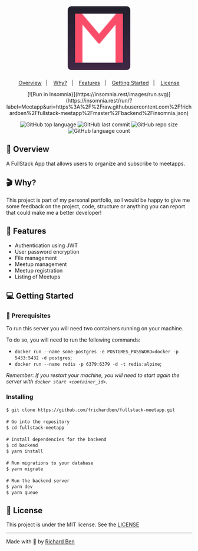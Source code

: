 <h1 align="center">
  <img style="background: linear-gradient(180deg, #22202C 0%, #402845 100%); padding: 20px; border-radius: 10px;"alt="Meetapp" width="130px" title="Meetapp" src=".github/logo.svg" />
</h1>

<p align="center">
 <a href="#rocket-overview">Overview</a>&nbsp;&nbsp;&nbsp;|&nbsp;&nbsp;&nbsp;
 <a href="#clapper-why">Why?</a>&nbsp;&nbsp;&nbsp;|&nbsp;&nbsp;&nbsp;
 <a href="#tada-features">Features</a>&nbsp;&nbsp;&nbsp;|&nbsp;&nbsp;&nbsp;
 <a href="#computer-getting-started">Getting Started</a>&nbsp;&nbsp;&nbsp;|&nbsp;&nbsp;&nbsp;
 <a href="#memo-license">License</a>
</p>

<p align="center">
[![Run in Insomnia}](https://insomnia.rest/images/run.svg)](https://insomnia.rest/run/?label=Meetapp&uri=https%3A%2F%2Fraw.githubusercontent.com%2Ffrichardben%2Ffullstack-meetapp%2Fmaster%2Fbackend%2Finsomnia.json)
</p>

<p align="center">

<img alt="GitHub top language" src="https://img.shields.io/github/languages/top/frichardben/fullstack-meetapp">

<img alt="GitHub last commit" src="https://img.shields.io/github/last-commit/frichardben/fullstack-meetapp">

<img alt="GitHub repo size" src="https://img.shields.io/github/repo-size/frichardben/fullstack-meetapp">

<img alt="GitHub language count" src="https://img.shields.io/github/languages/count/frichardben/fullstack-meetapp">
</p>

## :rocket: Overview

A FullStack App that allows users to organize and subscribe to meetapps.

## :clapper: Why?

This project is part of my personal portfolio, so I would be happy to give me some feedback on the project, code, structure or anything you can report that could make me a better developer!

## :tada: Features

- Authentication using JWT
- User password encryption
- File management
- Meetup management
- Meetup registration
- Listing of Meetups


## :computer: Getting Started

### :construction: Prerequisites

To run this server you will need two containers running on your machine.

To do so, you will need to run the following commands:

- `docker run --name some-postgres -e POSTGRES_PASSWORD=docker -p 5433:5432 -d postgres`;
- `docker run --name redis -p 6379:6379 -d -t redis:alpine`;


_Remember: If you restart your machine, you will need to start again the server with `docker start <container_id>`._

###  Installing

```
$ git clone https://github.com/frichardben/fullstack-meetapp.git

# Go into the repository
$ cd fullstack-meetapp

# Install dependencies for the backend
$ cd backend
$ yarn install

# Run migrations to your database
$ yarn migrate

# Run the backend server
$ yarn dev
$ yarn queue
```

## :memo: License

This project is under the MIT license. See the [LICENSE](https://github.com/frichardben/fullstack-meetapp/blob/master/LICENSE)

---

Made with :purple_heart: by [Richard Ben](https://www.linkedin.com/in/richard-ben-2b09a496/)